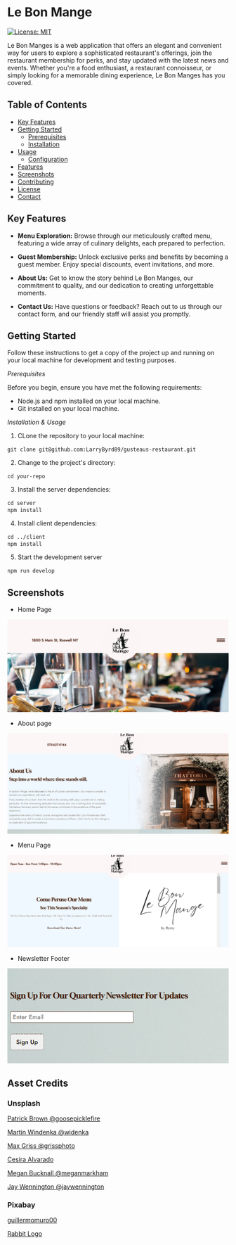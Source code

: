 # Le Bon Mange

[![License: MIT](https://img.shields.io/badge/License-MIT-brightgreen.svg)](https://opensource.org/licenses/MIT)

Le Bon Manges is a web application that offers an elegant and convenient way for users to explore a sophisticated restaurant's offerings, join the restaurant membership for perks, and stay updated with the latest news and events. Whether you're a food enthusiast, a restaurant connoisseur, or simply looking for a memorable dining experience, Le Bon Manges has you covered.

## Table of Contents

- [Key Features](#key-features)
- [Getting Started](#getting-started)
  - [Prerequisites](#prerequisites)
  - [Installation](#installation)
- [Usage](#usage)
  - [Configuration](#configuration)
- [Features](#features)
- [Screenshots](#screenshots)
- [Contributing](#contributing)
- [License](#license)
- [Contact](#contact)


## Key Features

- **Menu Exploration:** Browse through our meticulously crafted menu, featuring a wide array of culinary delights, each prepared to perfection.

- **Guest Membership:** Unlock exclusive perks and benefits by becoming a guest member. Enjoy special discounts, event invitations, and more.

- **About Us:** Get to know the story behind Le Bon Manges, our commitment to quality, and our dedication to creating unforgettable moments.

- **Contact Us:** Have questions or feedback? Reach out to us through our contact form, and our friendly staff will assist you promptly.

<!-- - **Reservastions:** Have questions or feedback? Reach out to us through our contact form, and our friendly staff will assist you promptly. -->

## Getting Started

Follow these instructions to get a copy of the project up and running on your local machine for development and testing purposes.

*Prerequisites*

Before you begin, ensure you have met the following requirements:

- Node.js and npm installed on your local machine.
- Git installed on your local machine.

*Installation & Usage*

1. CLone the repository to your local machine:

```
git clone git@github.com:LarryByrd89/gusteaus-restaurant.git
```
2. Change to the project's directory:


```
cd your-repo
```

3. Install the server dependencies:

```
cd server
npm install
```

4. Install client dependencies:

```
cd ../client
npm install
```

5. Start the development server

```
npm run develop
```

## Screenshots

- Home Page

![Alt text](client/src/assets/images/readme/Home.png)

- About page

![Alt text](client/src/assets/images/readme/About.png)

- Menu Page

![Alt text](client/src/assets/images/readme/Menu.png)

- Newsletter Footer

![Alt text](client/src/assets/images/readme/Footer.png)

## Asset Credits

### Unsplash

[Patrick Brown @goosepicklefire](https://unsplash.com/@goosepicklefire)

[Martin Windenka @widenka](https://unsplash.com/@widenka)

[Max Griss @grissphoto](https://unsplash.com/@grissphoto)

[Cesira Alvarado](https://unsplash.com/photos/tNkoH1d1uz8)

[Megan Bucknall @meganmarkham](https://unsplash.com/photos/qav5LFLbSUk)

[Jay Wennington @jaywennington](https://unsplash.com/@jaywennington)

### Pixabay

[guillermomuro00](https://pixabay.com/users/guillermomuro00-12807863/)

[Rabbit Logo](https://pixabay.com/vectors/rabbit-cooking-food-kitchen-animal-41119/)
